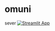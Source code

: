 # omuni
sever
[![Streamlit App](https://static.streamlit.io/badges/streamlit_badge_black_white.svg)](https://share.streamlit.io/shan26551918114/omuni/main/streamlit.py/)
